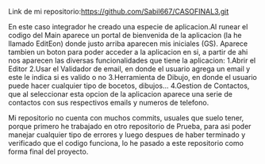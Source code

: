Link de mi repositorio:https://github.com/Sabil667/CASOFINAL3.git

En este caso integrador he creado una especie de aplicacion.Al runear el codigo del Main aparece un portal de bienvenida de la aplicacion (la he llamado EditEon) donde justo arriba aparecen mis iniciales (GS). Aparece tambien un boton para poder acceder a la aplicacion en si, a partir de ahi nos aparecen las diversas funcionalidades que tiene la aplicacion: 1.Abrir el Editor 2.Usar el Validador de email, en donde el usuario agrega un email y este le indica si es valido o no  3.Herramienta de Dibujo, en donde el usuario puede hacer cualquier tipo de bocetos, dibujos... 4.Gestion de Contactos, que al seleccionar esta opcion de la aplicacion aparece una serie de contactos con sus respectivos emails y numeros de telefono.

Mi repositorio no cuenta con muchos commits, usuales que suelo tener, porque primero he trabajado en otro repositorio de Prueba, para asi poder manejar cualquier tipo de errores y luego despues de haber terminado y verificado  que el codigo funciona, lo he pasado a este repositorio como forma final del proyecto.
